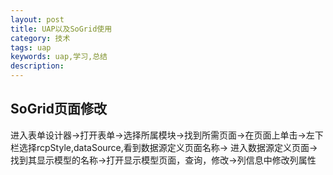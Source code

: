 ```yaml
---
layout: post
title: UAP以及SoGrid使用
category: 技术
tags: uap
keywords: uap,学习,总结
description: 
---
```


## SoGrid页面修改

进入表单设计器→打开表单→选择所属模块→找到所需页面→在页面上单击→左下栏选择rcpStyle,dataSource,看到数据源定义页面名称→
进入数据源定义页面→找到其显示模型的名称→打开显示模型页面，查询，修改→列信息中修改列属性

